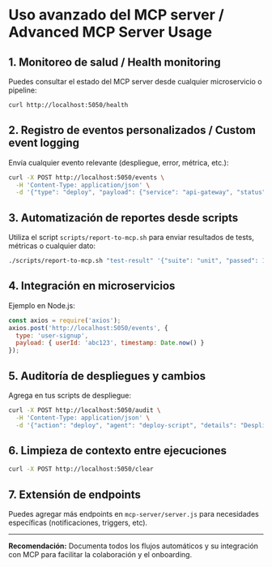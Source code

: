 # Uso avanzado del MCP server / Advanced MCP Server Usage

## 1. Monitoreo de salud / Health monitoring

Puedes consultar el estado del MCP server desde cualquier microservicio o pipeline:

```bash
curl http://localhost:5050/health
```

## 2. Registro de eventos personalizados / Custom event logging

Envía cualquier evento relevante (despliegue, error, métrica, etc.):

```bash
curl -X POST http://localhost:5050/events \
  -H 'Content-Type: application/json' \
  -d '{"type": "deploy", "payload": {"service": "api-gateway", "status": "success"}}'
```

## 3. Automatización de reportes desde scripts

Utiliza el script `scripts/report-to-mcp.sh` para enviar resultados de tests, métricas o cualquier dato:

```bash
./scripts/report-to-mcp.sh "test-result" '{"suite": "unit", "passed": 14, "failed": 0}'
```

## 4. Integración en microservicios

Ejemplo en Node.js:
```js
const axios = require('axios');
axios.post('http://localhost:5050/events', {
  type: 'user-signup',
  payload: { userId: 'abc123', timestamp: Date.now() }
});
```

## 5. Auditoría de despliegues y cambios

Agrega en tus scripts de despliegue:
```bash
curl -X POST http://localhost:5050/audit \
  -H 'Content-Type: application/json' \
  -d '{"action": "deploy", "agent": "deploy-script", "details": "Despliegue de api-gateway"}'
```

## 6. Limpieza de contexto entre ejecuciones

```bash
curl -X POST http://localhost:5050/clear
```

## 7. Extensión de endpoints

Puedes agregar más endpoints en `mcp-server/server.js` para necesidades específicas (notificaciones, triggers, etc).

---

**Recomendación:** Documenta todos los flujos automáticos y su integración con MCP para facilitar la colaboración y el onboarding.
